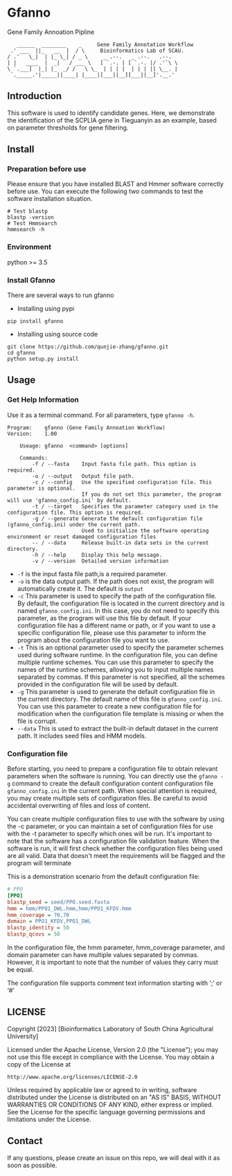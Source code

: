 # Gfanno
Gene Family Annoation Pipline
```
   ______  ________    _     Gene Family Annotation Workflow                           
 .' ___  ||_   __  |  / \     Bioinformatics Lab of SCAU.            
/ .'   \_|  | |_ \_| / _ \     _ .--.   _ .--.   .--.   
| |   ____  |  _|   / ___ \   [ `.-. | [ `.-. |/ .'`\ \ 
\ `.___]  |_| |_  _/ /   \ \_  | | | |  | | | || \__. | 
 `._____.'|_____||____| |____|[___||__][___||__]'.__.'  
```
## Introduction
This software is used to identify candidate genes.
Here, we demonstrate the identification of the SCPLⅠA gene in Tieguanyin as an example, 
based on parameter thresholds for gene filtering.


## Install
### Preparation before use
Please ensure that you have installed BLAST and Hmmer software correctly before use.
You can execute the following two commands to test the software installation situation.

```shell
# Test blastp
blastp -version
# Test Hmmsearch
hmmsearch -h
```
### Environment
python >= 3.5

### Install Gfanno
There are several ways to run gfanno
- Installing using pypi
```shell
pip install gfanno
```
- Installing using source code
```shell
git clone https://github.com/qunjie-zhang/gfanno.git
cd gfanno
python setup.py install
```

## Usage
### Get Help Information
Use it as a terminal command. For all parameters, type `gfanno -h`.
```shell
Program:    gfanno (Gene Family Annoation Workflow)
Version:    1.00

    Useage: gfanno  <command> [options]

    Commands:
        -f / --fasta    Input fasta file path. This option is required.
        -o / --output   Output file path.
        -c / --config   Use the specified configuration file. This parameter is optional.
                        If you do not set this parameter, the program will use 'gfanno_config.ini' by default.
        -t / --target   Specifies the parameter category used in the configuration file. This option is required.
        -g / --generate Generate the default configuration file (gfanno_config.ini) under the current path.
                        Used to initialize the software operating environment or reset damaged configuration files
        -- / --data     Release built-in data sets in the current directory.
        -h / --help     Display this help message.
        -v / --version  Detailed version information
``` 
* `-f` is the input fasta file path,is a required parameter. 
* `-o` is the data output path. If the path does not exist, the program will automatically create it. The default is `output`
* `-c` This parameter is used to specify the path of the configuration file. By default, the configuration file is located in the current directory and is named `gfanno_config.ini`. In this case, you do not need to specify this parameter, as the program will use this file by default. If your configuration file has a different name or path, or if you want to use a specific configuration file, please use this parameter to inform the program about the configuration file you want to use.
* `-t` This is an optional parameter used to specify the parameter schemes used during software runtime. In the configuration file, you can define multiple runtime schemes. You can use this parameter to specify the names of the runtime schemes, allowing you to input multiple names separated by commas. If this parameter is not specified, all the schemes provided in the configuration file will be used by default.
* `-g` This parameter is used to generate the default configuration file in the current directory. The default name of this file is `gfanno_config.ini`. You can use this parameter to create a new configuration file for modification when the configuration file template is missing or when the file is corrupt.
* `--data` This is used to extract the built-in default dataset in the current path. It includes seed files and HMM models.


### Configuration file
Before starting, you need to prepare a configuration file to obtain relevant parameters when the software is running.
You can directly use the `gfanno -g` command to create the default configuration content configuration file `gfanno_config.ini` in the current path.
When special attention is required, you may create multiple sets of configuration files. Be careful to avoid accidental overwriting of files and loss of content.

You can create multiple configuration files to use with the software by using the -c parameter, or you can maintain a set of configuration files for use with the -t parameter to specify which ones will be run. It's important to note that the software has a configuration file validation feature. When the software is run, it will first check whether the configuration files being used are all valid. Data that doesn't meet the requirements will be flagged and the program will terminate

This is a demonstration scenario from the default configuration file:
```ini
# PPO
[PPO]
blastp_seed = seed/PPO.seed.fasta
hmm = hmm/PPO1_DWL.hmm,hmm/PPO1_KFDV.hmm
hmm_coverage = 70,70
domain = PPO1_KFDV,PPO1_DWL
blastp_identity = 50
blastp_qcovs = 50
```
In the configuration file, the hmm parameter, hmm_coverage parameter, and domain parameter can have multiple values separated by commas. However, it is important to note that the number of values they carry must be equal.

The configuration file supports comment text information starting with ‘;’ or ‘#’

## LICENSE
Copyright [2023] [Bioinformatics Laboratory of South China Agricultural University]

Licensed under the Apache License, Version 2.0 (the "License");
you may not use this file except in compliance with the License.
You may obtain a copy of the License at

    http://www.apache.org/licenses/LICENSE-2.0

Unless required by applicable law or agreed to in writing, software
distributed under the License is distributed on an "AS IS" BASIS,
WITHOUT WARRANTIES OR CONDITIONS OF ANY KIND, either express or implied.
See the License for the specific language governing permissions and
limitations under the License.

## Contact
If any questions, please create an issue on this repo, we will deal with it as soon as possible.
